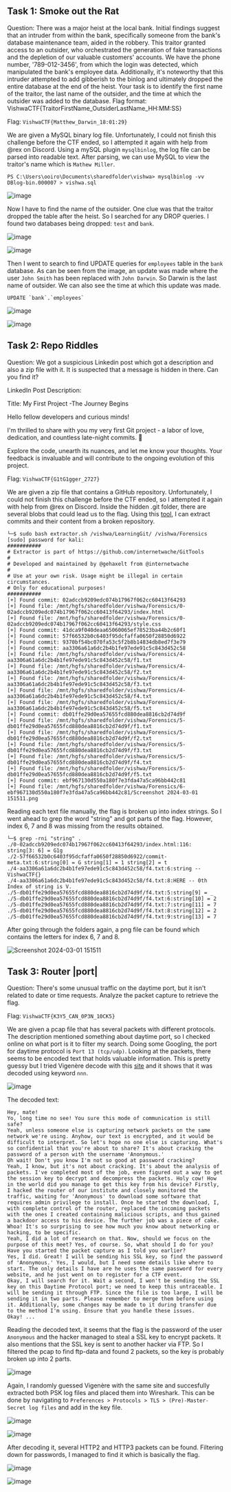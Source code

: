 ## Task 1: Smoke out the Rat
Question: There was a major heist at the local bank. Initial findings suggest that an intruder from within the bank, specifically someone from the bank's database maintenance team, aided in the robbery. This traitor granted access to an outsider, who orchestrated the generation of fake transactions and the depletion of our valuable customers' accounts. We have the phone number, '789-012-3456', from which the login was detected, which manipulated the bank's employee data. Additionally, it's noteworthy that this intruder attempted to add gibberish to the binlog and ultimately dropped the entire database at the end of the heist. Your task is to identify the first name of the traitor, the last name of the outsider, and the time at which the outsider was added to the database. Flag format: VishwaCTF{TraitorFirstName_OutsiderLastName_HH:MM:SS}

Flag: `VishwaCTF{Matthew_Darwin_18:01:29}`

We are given a MySQL binary log file. Unfortunately, I could not finish this challenge before the CTF ended, so I attempted it again with help from @rex on Discord. Using a mySQL plugin `mysqlbinlog`, the log file can be parsed into readable text. After parsing, we can use MySQL to view the traitor's name which is `Mathew Miller`. 

```
PS C:\Users\ooiro\Documents\sharedfolder\vishwa> mysqlbinlog -vv DBlog-bin.000007 > vishwa.sql
```

![image](https://github.com/warlocksmurf/onlinectf-writeups/assets/121353711/6799f310-c29a-4c03-9dbe-dd225bcc80bd)

Now I have to find the name of the outsider. One clue was that the traitor dropped the table after the heist. So I searched for any DROP queries. I found two databases being dropped: `test` and `bank`.

![image](https://github.com/warlocksmurf/onlinectf-writeups/assets/121353711/80cc37cb-14f5-4932-8640-029b42d7519e)

![image](https://github.com/warlocksmurf/onlinectf-writeups/assets/121353711/1464f63a-90a1-4b44-92ba-9440692f14d6)

Then I went to search to find UPDATE queries for `employees` table in the `bank` database. As can be seen from the image, an update was made where the user `John Smith` has been replaced with `John Darwin`. So Darwin is the last name of outsider. We can also see the time at which this update was made.

```
UPDATE `bank`.`employees`
```

![image](https://github.com/warlocksmurf/onlinectf-writeups/assets/121353711/95939346-1f24-49b8-84ef-f6a96a456da6)

![image](https://github.com/warlocksmurf/onlinectf-writeups/assets/121353711/35f99506-d10c-42c1-9819-03e092455023)

## Task 2: Repo Riddles
Question: We got a suspicious Linkedin post which got a description and also a zip file with it. It is suspected that a message is hidden in there. Can you find it?

LinkedIn Post Description:

Title: My First Project -The Journey Begins

Hello fellow developers and curious minds!

I'm thrilled to share with you my very first Git project - a labor of love, dedication, and countless late-night commits. 🚀

Explore the code, unearth its nuances, and let me know your thoughts. Your feedback is invaluable and will contribute to the ongoing evolution of this project.

Flag: `VishwaCTF{G1tG1gger_2727}`

We are given a zip file that contains a GitHub repository. Unfortunately, I could not finish this challenge before the CTF ended, so I attempted it again with help from @rex on Discord. Inside the hidden .git folder, there are several blobs that could lead us to the flag. Using this [tool](https://github.com/internetwache/GitTools/tree/master), I can extract commits and their content from a broken repository.

```
└─$ sudo bash extractor.sh /vishwa/LearningGit/ /vishwa/Forensics
[sudo] password for kali: 
###########
# Extractor is part of https://github.com/internetwache/GitTools
#
# Developed and maintained by @gehaxelt from @internetwache
#
# Use at your own risk. Usage might be illegal in certain circumstances. 
# Only for educational purposes!
###########
[+] Found commit: 02adccb9209edc074b17967f062cc60413f64293
[+] Found file: /mnt/hgfs/sharedfolder/vishwa/Forensics/0-02adccb9209edc074b17967f062cc60413f64293/index.html
[+] Found file: /mnt/hgfs/sharedfolder/vishwa/Forensics/0-02adccb9209edc074b17967f062cc60413f64293/style.css
[+] Found commit: 41dca9f040deaa65060065ef78523ba44b2c60f1
[+] Found commit: 57f66532b0c6403f95dcfaffa0650f28850d6922
[+] Found commit: 9370bf54bc070fa53c5f2b8b14834db8ed7f3e79
[+] Found commit: aa3306a61a6dc2b4b1fe97ede91c5c843d452c58
[+] Found file: /mnt/hgfs/sharedfolder/vishwa/Forensics/4-aa3306a61a6dc2b4b1fe97ede91c5c843d452c58/f1.txt
[+] Found file: /mnt/hgfs/sharedfolder/vishwa/Forensics/4-aa3306a61a6dc2b4b1fe97ede91c5c843d452c58/f2.txt
[+] Found file: /mnt/hgfs/sharedfolder/vishwa/Forensics/4-aa3306a61a6dc2b4b1fe97ede91c5c843d452c58/f3.txt
[+] Found file: /mnt/hgfs/sharedfolder/vishwa/Forensics/4-aa3306a61a6dc2b4b1fe97ede91c5c843d452c58/f4.txt
[+] Found file: /mnt/hgfs/sharedfolder/vishwa/Forensics/4-aa3306a61a6dc2b4b1fe97ede91c5c843d452c58/f5.txt
[+] Found commit: db01ffe29d0ea57655fcd880dea8816cb2d74d9f
[+] Found file: /mnt/hgfs/sharedfolder/vishwa/Forensics/5-db01ffe29d0ea57655fcd880dea8816cb2d74d9f/f1.txt
[+] Found file: /mnt/hgfs/sharedfolder/vishwa/Forensics/5-db01ffe29d0ea57655fcd880dea8816cb2d74d9f/f2.txt
[+] Found file: /mnt/hgfs/sharedfolder/vishwa/Forensics/5-db01ffe29d0ea57655fcd880dea8816cb2d74d9f/f3.txt
[+] Found file: /mnt/hgfs/sharedfolder/vishwa/Forensics/5-db01ffe29d0ea57655fcd880dea8816cb2d74d9f/f4.txt
[+] Found file: /mnt/hgfs/sharedfolder/vishwa/Forensics/5-db01ffe29d0ea57655fcd880dea8816cb2d74d9f/f5.txt
[+] Found commit: ebf967130d550a180f7e3fda47a5ca96bb442c81
[+] Found file: /mnt/hgfs/sharedfolder/vishwa/Forensics/6-ebf967130d550a180f7e3fda47a5ca96bb442c81/Screenshot 2024-03-01 151511.png
```

Reading each text file manually, the flag is broken up into index strings. So I went ahead to grep the word "string" and got parts of the flag. However, index 6, 7 and 8 was missing from the results obtained.

```
└─$ grep -rni "string" .
./0-02adccb9209edc074b17967f062cc60413f64293/index.html:116:                    string[3: 6] = G1g 
./2-57f66532b0c6403f95dcfaffa0650f28850d6922/commit-meta.txt:6:string[0] = G string[1] = 1 string[2] = t
./4-aa3306a61a6dc2b4b1fe97ede91c5c843d452c58/f4.txt:6:string -- VishwaCTF{}
./4-aa3306a61a6dc2b4b1fe97ede91c5c843d452c58/f4.txt:8:HERE -- 0th Index of string is V.
./5-db01ffe29d0ea57655fcd880dea8816cb2d74d9f/f4.txt:5:string[9] = _
./5-db01ffe29d0ea57655fcd880dea8816cb2d74d9f/f4.txt:6:string[10] = 2
./5-db01ffe29d0ea57655fcd880dea8816cb2d74d9f/f4.txt:7:string[11] = 7
./5-db01ffe29d0ea57655fcd880dea8816cb2d74d9f/f4.txt:8:string[12] = 2
./5-db01ffe29d0ea57655fcd880dea8816cb2d74d9f/f4.txt:9:string[13] = 7
```

After going through the folders again, a png file can be found which contains the letters for index 6, 7 and 8.

![Screenshot 2024-03-01 151511](https://github.com/warlocksmurf/onlinectf-writeups/assets/121353711/a8dce862-15d5-42a2-a5c8-b672daf04266)

## Task 3: Router |port|
Question: There's some unusual traffic on the daytime port, but it isn't related to date or time requests. Analyze the packet capture to retrieve the flag.

Flag: `VishwaCTF{K3Y5_CAN_0P3N_10CK5}`

We are given a pcap file that has several packets with different protocols. The description mentioned something about daytime port, so I checked online on what port is it to filter my search. Doing some Googling, the port for daytime protocol is `Port 13 (tcp/udp)`. Looking at the packets, there seems to be encoded text that holds valuable information. This is pretty guessy but I tried Vigenère decode with this [site](https://www.guballa.de/vigenere-solver) and it shows that it was decoded using keyword `nnn`.

![image](https://github.com/warlocksmurf/onlinectf-writeups/assets/121353711/67c09a9a-6f6f-4c64-9ad6-499abc3937be)

The decoded text:
```
Hey, mate!
Yo, long time no see! You sure this mode of communication is still safe?
Yeah, unless someone else is capturing network packets on the same network we're using. Anyhow, our text is encrypted, and it would be difficult to interpret. So let's hope no one else is capturing. What's so confidential that you're about to share? It's about cracking the password of a person with the username 'Anonymous.'
Oh wait! Don't you know I'm not so good at password cracking?
Yeah, I know, but it's not about cracking. It's about the analysis of packets. I've completed most of the job, even figured out a way to get the session key to decrypt and decompress the packets. Holy cow! How in the world did you manage to get this key from his device? Firstly, I hacked the router of our institute and closely monitored the traffic, waiting for 'Anonymous' to download some software that requires admin privilege to install. Once he started the download, I, with complete control of the router, replaced the incoming packets with the ones I created containing malicious scripts, and thus gained a backdoor access to his device. The further job was a piece of cake.
Whoa! It's so surprising to see how much you know about networking or hacking, to be specific.
Yeah, I did a lot of research on that. Now, should we focus on the purpose of this meet? Yes, of course. So, what should I do for you?
Have you started the packet capture as I told you earlier?
Yes, I did. Great! I will be sending his SSL key, so find the password of 'Anonymous.' Yes, I would, but I need some details like where to start. The only details I have are he uses the same password for every website, and he just went on to register for a CTF event.
Okay, I will search for it. Wait a second, I won't be sending the SSL key on this Daytime Protocol port; we need to keep this untraceable. I will be sending it through FTP. Since the file is too large, I will be sending it in two parts. Please remember to merge them before using it. Additionally, some changes may be made to it during transfer due to the method I'm using. Ensure that you handle these issues.
Okay! ...
```

Reading the decoded text, it seems that the flag is the password of the user `Anonymous` and the hacker managed to steal a SSL key to encrypt packets. It also mentions that the SSL key is sent to another hacker via FTP. So I filtered the pcap to find ftp-data and found 2 packets, so the key is probably broken up into 2 parts.

![image](https://github.com/warlocksmurf/onlinectf-writeups/assets/121353711/f684a1a6-e4f0-4a77-95b4-6ca3c1b6c351)

Again, I randomly guessed Vigenère with the same site and succesfully extracted both PSK log files and placed them into Wireshark. This can be done by navigating to `Preferences > Protocols > TLS > (Pre)-Master-Secret log files` and add in the key file.

![image](https://github.com/warlocksmurf/onlinectf-writeups/assets/121353711/6f597263-e4e2-4582-8645-e25d13baa080)

![image](https://github.com/warlocksmurf/onlinectf-writeups/assets/121353711/2720f354-161c-4a82-8c7f-98320c98e845)

After decoding it, several HTTP2 and HTTP3 packets can be found. Filtering down for passwords, I managed to find it which is basically the flag.

![image](https://github.com/warlocksmurf/onlinectf-writeups/assets/121353711/e9703380-4f54-4208-8bf4-cd1dfeadcc34)

![image](https://github.com/warlocksmurf/onlinectf-writeups/assets/121353711/0f686fef-22d2-4769-94b4-cebe8f9a43a4)
